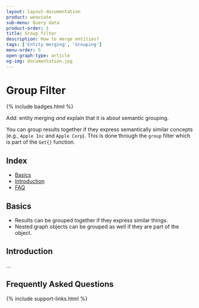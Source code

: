 ```yaml
---
layout: layout-documentation
product: weaviate
sub-menu: Query data
product-order: 1
title: Group filter
description: How to merge entities?
tags: ['Entity merging', 'Grouping']
menu-order: 5
open-graph-type: article
og-img: documentation.jpg
---
```


# Group Filter

{% include badges.html %}

Add: entity merging _and_ explain that it is about semantic grouping.

You can group results together if they express semantically similar concepts (e.g., `Apple Inc` and `Apple Corp`). This is done through the `group` filter which is part of the `Get{}` function.

## Index

- [Basics](#basics)
- [Introduction](#introduction)
- [FAQ](#frequently-asked-questions)

## Basics

- Results can be grouped together if they express similar things.
- Nested graph objects can be grouped as well if they are part of the object.

## Introduction

...

## Frequently Asked Questions

{% include support-links.html %}